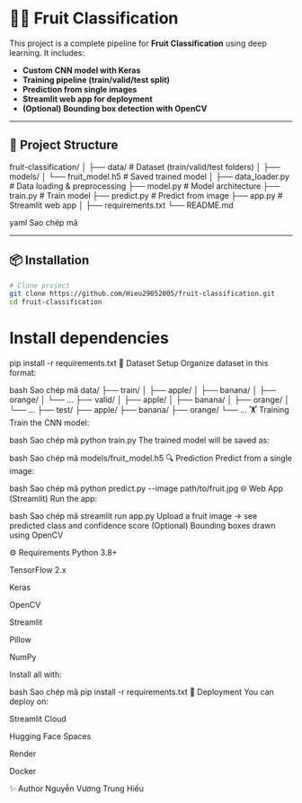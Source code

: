 # 🍎🍌 Fruit Classification

This project is a complete pipeline for **Fruit Classification** using deep learning. It includes:

- **Custom CNN model with Keras**
- **Training pipeline (train/valid/test split)**
- **Prediction from single images**
- **Streamlit web app for deployment**
- **(Optional) Bounding box detection with OpenCV**

---

## 🚀 Project Structure

fruit-classification/
│
├── data/ # Dataset (train/valid/test folders)
│
├── models/
│ └── fruit_model.h5 # Saved trained model
│
├── data_loader.py # Data loading & preprocessing
├── model.py # Model architecture
├── train.py # Train model
├── predict.py # Predict from image
├── app.py # Streamlit web app
│
├── requirements.txt
└── README.md

yaml
Sao chép mã

---

## 📦 Installation

```bash
# Clone project
git clone https://github.com/Hieu29052005/fruit-classification.git
cd fruit-classification
```
# Install dependencies
pip install -r requirements.txt
📂 Dataset Setup
Organize dataset in this format:

bash
Sao chép mã
data/
├── train/
│   ├── apple/
│   ├── banana/
│   ├── orange/
│   └── ...
├── valid/
│   ├── apple/
│   ├── banana/
│   ├── orange/
│   └── ...
├── test/
    ├── apple/
    ├── banana/
    ├── orange/
    └── ...
🏋️ Training
Train the CNN model:

bash
Sao chép mã
python train.py
The trained model will be saved as:

bash
Sao chép mã
models/fruit_model.h5
🔍 Prediction
Predict from a single image:

bash
Sao chép mã
python predict.py --image path/to/fruit.jpg
🌐 Web App (Streamlit)
Run the app:

bash
Sao chép mã
streamlit run app.py
Upload a fruit image → see predicted class and confidence score
(Optional) Bounding boxes drawn using OpenCV

⚙️ Requirements
Python 3.8+

TensorFlow 2.x

Keras

OpenCV

Streamlit

Pillow

NumPy

Install all with:

bash
Sao chép mã
pip install -r requirements.txt
📌 Deployment
You can deploy on:

Streamlit Cloud

Hugging Face Spaces

Render

Docker

✨ Author
Nguyễn Vương Trung Hiếu
